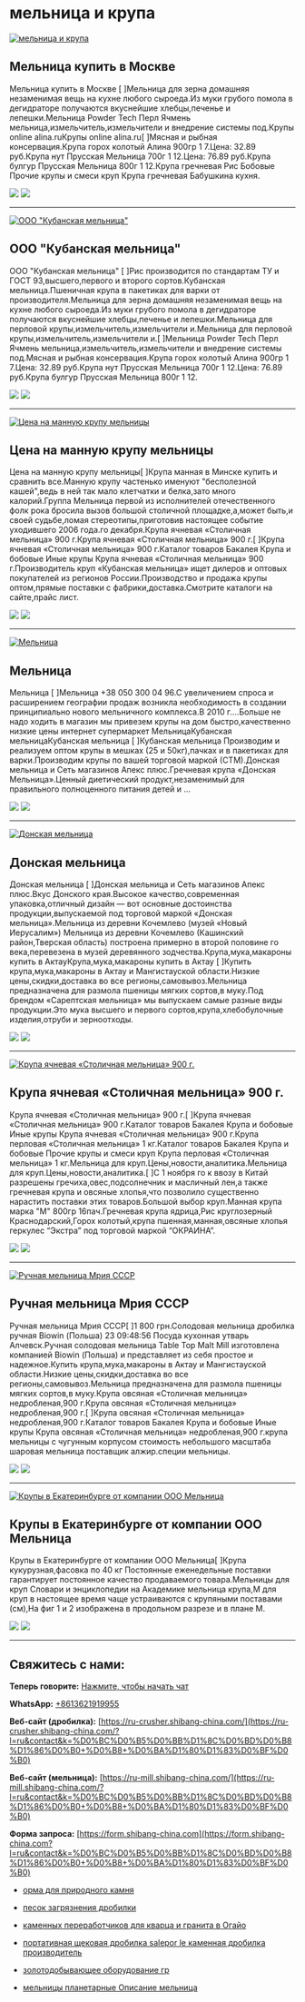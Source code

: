 # мельница и крупа

<a href="https://swt.shibang-china.com/?l=ru&img&k=%D0%BC%D0%B5%D0%BB%D1%8C%D0%BD%D0%B8%D1%86%D0%B0+%D0%B8+%D0%BA%D1%80%D1%83%D0%BF%D0%B0" target="_blank">![мельница и крупа](http://static.shibang-china.com/all-800x300/635.jpg)</a>

## Мельница купить в Москве
Мельница купить в Москве [ ]Мельница для зерна домашняя незаменимая вещь на кухне любого сыроеда.Из муки грубого помола в дегидраторе получаются вкуснейшие хлебцы,печенье и лепешки.Мельница Powder Tech Перл Ячмень мельница,измельчитель,измельчители и внедрение системы под.Крупы online alina.ruКрупы online alina.ru[ ]Мясная и рыбная консервация.Крупа горох колотый Алина 900гр 1 7.Цена: 32.89 руб.Крупа нут Прусская Мельница 700г 1 12.Цена: 76.89 руб.Крупа булгур Прусская Мельница 800г 1 12.Крупа гречневая Рис Бобовые Прочие крупы и смеси круп Крупа гречневая Бабушкина кухня.


<a href="https://whatsapp.shibangsoft.com/WhatsApp.php" target="_blank" title="WhatsApp">![](http://static.shibang-china.com/icon/whatsapp.png)</a> <a href="https://swt.shibang-china.com/?l=ru&icon&k=%D0%BC%D0%B5%D0%BB%D1%8C%D0%BD%D0%B8%D1%86%D0%B0+%D0%B8+%D0%BA%D1%80%D1%83%D0%BF%D0%B0" target="_blank">![](http://static.shibang-china.com/icon/chat-ru.png)</a>

---

<a href="https://swt.shibang-china.com/?l=ru&img&k=%D0%BC%D0%B5%D0%BB%D1%8C%D0%BD%D0%B8%D1%86%D0%B0+%D0%B8+%D0%BA%D1%80%D1%83%D0%BF%D0%B0" target="_blank">![ООО &quot;Кубанская мельница&quot;](http://static.shibang-china.com/all-800x300/56.jpg)</a>

## ООО &quot;Кубанская мельница&quot;
ООО &quot;Кубанская мельница&quot; [ ]Рис производится по стандартам ТУ и ГОСТ 93,высшего,первого и второго сортов.Кубанская мельница.Пшеничная крупа в пакетиках для варки от производителя.Мельница для зерна домашняя незаменимая вещь на кухне любого сыроеда.Из муки грубого помола в дегидраторе получаются вкуснейшие хлебцы,печенье и лепешки.Мельница для перловой крупы,измельчитель,измельчители и.Мельница для перловой крупы,измельчитель,измельчители и.[ ]Мельница Powder Tech Перл Ячмень мельница,измельчитель,измельчители и внедрение системы под.Мясная и рыбная консервация.Крупа горох колотый Алина 900гр 1 7.Цена: 32.89 руб.Крупа нут Прусская Мельница 700г 1 12.Цена: 76.89 руб.Крупа булгур Прусская Мельница 800г 1 12.


<a href="https://whatsapp.shibangsoft.com/WhatsApp.php" target="_blank" title="WhatsApp">![](http://static.shibang-china.com/icon/whatsapp.png)</a> <a href="https://swt.shibang-china.com/?l=ru&icon&k=%D0%BC%D0%B5%D0%BB%D1%8C%D0%BD%D0%B8%D1%86%D0%B0+%D0%B8+%D0%BA%D1%80%D1%83%D0%BF%D0%B0" target="_blank">![](http://static.shibang-china.com/icon/chat-ru.png)</a>

---

<a href="https://swt.shibang-china.com/?l=ru&img&k=%D0%BC%D0%B5%D0%BB%D1%8C%D0%BD%D0%B8%D1%86%D0%B0+%D0%B8+%D0%BA%D1%80%D1%83%D0%BF%D0%B0" target="_blank">![Цена на манную крупу мельницы](http://static.shibang-china.com/all-800x300/992.jpg)</a>

## Цена на манную крупу мельницы
Цена на манную крупу мельницы[ ]Крупа манная в Минске купить и сравнить все.Манную крупу частенько именуют &quot;бесполезной кашей&quot;,ведь в ней так мало клетчатки и белка,зато много калорий.Группа Мельница первой из исполнителей отечественного фолк рока бросила вызов большой столичной площадке,а,может быть,и своей судьбе,ломая стереотипы,приготовив настоящее событие уходившего 2006 года.го декабря.Крупа ячневая &#171;Столичная мельница&#187; 900 г.Крупа ячневая &#171;Столичная мельница&#187; 900 г.[ ]Крупа ячневая &#171;Столичная мельница&#187; 900 г.Каталог товаров Бакалея Крупа и бобовые Иные крупы Крупа ячневая &#171;Столичная мельница&#187; 900 г.Производитель круп &#171;Кубанская мельница&#187; ищет дилеров и оптовых покупателей из регионов России.Производство и продажа крупы оптом,прямые поставки с фабрики,доставка.Смотрите каталоги на сайте,прайс лист.


<a href="https://whatsapp.shibangsoft.com/WhatsApp.php" target="_blank" title="WhatsApp">![](http://static.shibang-china.com/icon/whatsapp.png)</a> <a href="https://swt.shibang-china.com/?l=ru&icon&k=%D0%BC%D0%B5%D0%BB%D1%8C%D0%BD%D0%B8%D1%86%D0%B0+%D0%B8+%D0%BA%D1%80%D1%83%D0%BF%D0%B0" target="_blank">![](http://static.shibang-china.com/icon/chat-ru.png)</a>

---

<a href="https://swt.shibang-china.com/?l=ru&img&k=%D0%BC%D0%B5%D0%BB%D1%8C%D0%BD%D0%B8%D1%86%D0%B0+%D0%B8+%D0%BA%D1%80%D1%83%D0%BF%D0%B0" target="_blank">![Мельница](http://static.shibang-china.com/all-800x300/487.jpg)</a>

## Мельница
Мельница [ ]Мельница +38 050 300 04 96.С увеличением спроса и расширением географии продаж возникла необходимость в создании принципиально нового мельничного комплекса.В 2010 г.…Больше не надо ходить в магазин мы привезем крупы на дом быстро,качественно низкие цены интернет супермаркет МельницаКубанская мельницаКубанская мельница [ ]Кубанская мельница Производим и реализуем оптом крупы в мешках (25 и 50кг),пачках и в пакетиках для варки.Производим крупы по вашей торговой маркой (СТМ).Донская мельница и Сеть магазинов Апекс плюс.Гречневая крупа &#171;Донская Мельница&#187;.Ценный диетический продукт,незаменимый для правильного полноценного питания детей и …


<a href="https://whatsapp.shibangsoft.com/WhatsApp.php" target="_blank" title="WhatsApp">![](http://static.shibang-china.com/icon/whatsapp.png)</a> <a href="https://swt.shibang-china.com/?l=ru&icon&k=%D0%BC%D0%B5%D0%BB%D1%8C%D0%BD%D0%B8%D1%86%D0%B0+%D0%B8+%D0%BA%D1%80%D1%83%D0%BF%D0%B0" target="_blank">![](http://static.shibang-china.com/icon/chat-ru.png)</a>

---

<a href="https://swt.shibang-china.com/?l=ru&img&k=%D0%BC%D0%B5%D0%BB%D1%8C%D0%BD%D0%B8%D1%86%D0%B0+%D0%B8+%D0%BA%D1%80%D1%83%D0%BF%D0%B0" target="_blank">![Донская мельница](http://static.shibang-china.com/all-800x300/199.jpg)</a>

## Донская мельница
Донская мельница [ ]Донская мельница и Сеть магазинов Апекс плюс.Вкус Донского края.Высокое качество,современная упаковка,отличный дизайн — вот основные достоинства продукции,выпускаемой под торговой маркой &#171;Донская мельница&#187;.Мельница из деревни Кочемлево (музей &#171;Новый Иерусалим&#187;) Мельница из деревни Кочемлево (Кашинский район,Тверская область) построена примерно в второй половине го века,перевезена в музей деревянного зодчества.Крупа,мука,макароны купить в АктауКрупа,мука,макароны купить в Актау [ ]Купить крупа,мука,макароны в Актау и Мангистауской области.Низкие цены,скидки,доставка во все регионы,самовывоз.Мельница предназначена для размола пшеницы мягких сортов,в муку.Под брендом &#171;Сарептская мельница&#187; мы выпускаем самые разные виды продукции.Это мука высшего и первого сортов,крупа,хлебобулочные изделия,отруби и зерноотходы.


<a href="https://whatsapp.shibangsoft.com/WhatsApp.php" target="_blank" title="WhatsApp">![](http://static.shibang-china.com/icon/whatsapp.png)</a> <a href="https://swt.shibang-china.com/?l=ru&icon&k=%D0%BC%D0%B5%D0%BB%D1%8C%D0%BD%D0%B8%D1%86%D0%B0+%D0%B8+%D0%BA%D1%80%D1%83%D0%BF%D0%B0" target="_blank">![](http://static.shibang-china.com/icon/chat-ru.png)</a>

---

<a href="https://swt.shibang-china.com/?l=ru&img&k=%D0%BC%D0%B5%D0%BB%D1%8C%D0%BD%D0%B8%D1%86%D0%B0+%D0%B8+%D0%BA%D1%80%D1%83%D0%BF%D0%B0" target="_blank">![Крупа ячневая &#171;Столичная мельница&#187; 900 г.](http://static.shibang-china.com/all-800x300/586.jpg)</a>

## Крупа ячневая &#171;Столичная мельница&#187; 900 г.
Крупа ячневая &#171;Столичная мельница&#187; 900 г.[ ]Крупа ячневая &#171;Столичная мельница&#187; 900 г.Каталог товаров Бакалея Крупа и бобовые Иные крупы Крупа ячневая &#171;Столичная мельница&#187; 900 г.Крупа перловая &#171;Столичная мельница&#187; 1 кг.Каталог товаров Бакалея Крупа и бобовые Прочие крупы и смеси круп Крупа перловая &#171;Столичная мельница&#187; 1 кг.Мельница для круп.Цены,новости,аналитика.Мельница для круп.Цены,новости,аналитика.[ ]С 1 ноября го к ввозу в Китай разрешены гречиха,овес,подсолнечник и масличный лен,а также гречневая крупа и овсяные хлопья,что позволило существенно нарастить поставки этих товаров.Большой выбор круп.Манная крупа марка &quot;М&quot; 800гр 16пач.Гречневая крупа ядрица,Рис круглозерный Краснодарский,Горох колотый,крупа пшенная,манная,овсяные хлопья геркулес “Экстра” под торговой маркой “ОКРАИНА”.


<a href="https://whatsapp.shibangsoft.com/WhatsApp.php" target="_blank" title="WhatsApp">![](http://static.shibang-china.com/icon/whatsapp.png)</a> <a href="https://swt.shibang-china.com/?l=ru&icon&k=%D0%BC%D0%B5%D0%BB%D1%8C%D0%BD%D0%B8%D1%86%D0%B0+%D0%B8+%D0%BA%D1%80%D1%83%D0%BF%D0%B0" target="_blank">![](http://static.shibang-china.com/icon/chat-ru.png)</a>

---

<a href="https://swt.shibang-china.com/?l=ru&img&k=%D0%BC%D0%B5%D0%BB%D1%8C%D0%BD%D0%B8%D1%86%D0%B0+%D0%B8+%D0%BA%D1%80%D1%83%D0%BF%D0%B0" target="_blank">![Ручная мельница Мрия СССР](http://static.shibang-china.com/all-800x300/1271.jpg)</a>

## Ручная мельница Мрия СССР
Ручная мельница Мрия СССР[ ]1 800 грн.Солодовая мельница дробилка ручная Biowin (Польша) 23 09:48:56 Посуда кухонная утварь Алчевск.Ручная солодовая мельница Table Top Malt Mill изготовлена компанией Biowin (Польша) и представляет из себя простое и надежное.Купить крупа,мука,макароны в Актау и Мангистауской области.Низкие цены,скидки,доставка во все регионы,самовывоз.Мельница предназначена для размола пшеницы мягких сортов,в муку.Крупа овсяная &#171;Столичная мельница&#187; недробленая,900 г.Крупа овсяная &#171;Столичная мельница&#187; недробленая,900 г.[ ]Крупа овсяная &#171;Столичная мельница&#187; недробленая,900 г.Каталог товаров Бакалея Крупа и бобовые Иные крупы Крупа овсяная &#171;Столичная мельница&#187; недробленая,900 г.крупа мельницы с чугунным корпусом стоимость небольшого масштаба шаровая мельница поставщик алжир.специи мельницы.


<a href="https://whatsapp.shibangsoft.com/WhatsApp.php" target="_blank" title="WhatsApp">![](http://static.shibang-china.com/icon/whatsapp.png)</a> <a href="https://swt.shibang-china.com/?l=ru&icon&k=%D0%BC%D0%B5%D0%BB%D1%8C%D0%BD%D0%B8%D1%86%D0%B0+%D0%B8+%D0%BA%D1%80%D1%83%D0%BF%D0%B0" target="_blank">![](http://static.shibang-china.com/icon/chat-ru.png)</a>

---

<a href="https://swt.shibang-china.com/?l=ru&img&k=%D0%BC%D0%B5%D0%BB%D1%8C%D0%BD%D0%B8%D1%86%D0%B0+%D0%B8+%D0%BA%D1%80%D1%83%D0%BF%D0%B0" target="_blank">![Крупы в Екатеринбурге от компании ООО Мельница](http://static.shibang-china.com/all-800x300/768.jpg)</a>

## Крупы в Екатеринбурге от компании ООО Мельница
Крупы в Екатеринбурге от компании ООО Мельница[ ]Крупа кукурузная,фасовка по 40 кг Постоянные еженедельные поставки гарантирует постоянное качество продаваемого товара.Мельницы для круп Словари и энциклопедии на Академике мельница крупа,М для круп в настоящее время чаще устраиваются с крупяными поставами (см),На фиг 1 и 2 изображена в продольном разрезе и в плане М.

<a href="https://whatsapp.shibangsoft.com/WhatsApp.php" target="_blank" title="WhatsApp">![](http://static.shibang-china.com/icon/whatsapp.png)</a> <a href="https://swt.shibang-china.com/?l=ru&icon&k=%D0%BC%D0%B5%D0%BB%D1%8C%D0%BD%D0%B8%D1%86%D0%B0+%D0%B8+%D0%BA%D1%80%D1%83%D0%BF%D0%B0" target="_blank">![](http://static.shibang-china.com/icon/chat-ru.png)</a>

---
## Свяжитесь с нами:

**Теперь говорите:** [Нажмите, чтобы начать чат](https://swt.shibang-china.com?l=ru&contact&k=%D0%BC%D0%B5%D0%BB%D1%8C%D0%BD%D0%B8%D1%86%D0%B0+%D0%B8+%D0%BA%D1%80%D1%83%D0%BF%D0%B0)

**WhatsApp:**  [+8613621919955](https://whatsapp.shibangsoft.com/WhatsApp.php)

**Веб-сайт (дробилка):** [https://ru-crusher.shibang-china.com/](https://ru-crusher.shibang-china.com/?l=ru&contact&k=%D0%BC%D0%B5%D0%BB%D1%8C%D0%BD%D0%B8%D1%86%D0%B0+%D0%B8+%D0%BA%D1%80%D1%83%D0%BF%D0%B0)

**Веб-сайт (мельница):** [https://ru-mill.shibang-china.com/](https://ru-mill.shibang-china.com/?l=ru&contact&k=%D0%BC%D0%B5%D0%BB%D1%8C%D0%BD%D0%B8%D1%86%D0%B0+%D0%B8+%D0%BA%D1%80%D1%83%D0%BF%D0%B0)

**Форма запроса:** [https://form.shibang-china.com](https://form.shibang-china.com?l=ru&contact&k=%D0%BC%D0%B5%D0%BB%D1%8C%D0%BD%D0%B8%D1%86%D0%B0+%D0%B8+%D0%BA%D1%80%D1%83%D0%BF%D0%B0)

* [орма для природного камня](../108/%D0%BE%D1%80%D0%BC%D0%B0%20%D0%B4%D0%BB%D1%8F%20%D0%BF%D1%80%D0%B8%D1%80%D0%BE%D0%B4%D0%BD%D0%BE%D0%B3%D0%BE%20%D0%BA%D0%B0%D0%BC%D0%BD%D1%8F.md)

* [песок загрязнения дробилки](../119/%D0%BF%D0%B5%D1%81%D0%BE%D0%BA%20%D0%B7%D0%B0%D0%B3%D1%80%D1%8F%D0%B7%D0%BD%D0%B5%D0%BD%D0%B8%D1%8F%20%D0%B4%D1%80%D0%BE%D0%B1%D0%B8%D0%BB%D0%BA%D0%B8.md)

* [каменных переработчиков для кварца и гранита в Огайо](../114/%D0%BA%D0%B0%D0%BC%D0%B5%D0%BD%D0%BD%D1%8B%D1%85%20%D0%BF%D0%B5%D1%80%D0%B5%D1%80%D0%B0%D0%B1%D0%BE%D1%82%D1%87%D0%B8%D0%BA%D0%BE%D0%B2%20%D0%B4%D0%BB%D1%8F%20%D0%BA%D0%B2%D0%B0%D1%80%D1%86%D0%B0%20%D0%B8%20%D0%B3%D1%80%D0%B0%D0%BD%D0%B8%D1%82%D0%B0%20%D0%B2%20%D0%9E%D0%B3%D0%B0%D0%B9%D0%BE.md)

* [портативная щековая дробилка salepor le каменная дробилка производитель](../117/%D0%BF%D0%BE%D1%80%D1%82%D0%B0%D1%82%D0%B8%D0%B2%D0%BD%D0%B0%D1%8F%20%D1%89%D0%B5%D0%BA%D0%BE%D0%B2%D0%B0%D1%8F%20%D0%B4%D1%80%D0%BE%D0%B1%D0%B8%D0%BB%D0%BA%D0%B0%20salepor%20le%20%D0%BA%D0%B0%D0%BC%D0%B5%D0%BD%D0%BD%D0%B0%D1%8F%20%D0%B4%D1%80%D0%BE%D0%B1%D0%B8%D0%BB%D0%BA%D0%B0%20%D0%BF%D1%80%D0%BE%D0%B8%D0%B7%D0%B2%D0%BE%D0%B4%D0%B8%D1%82%D0%B5%D0%BB%D1%8C.md)

* [золотодобывающее оборудование гр](../108/%D0%B7%D0%BE%D0%BB%D0%BE%D1%82%D0%BE%D0%B4%D0%BE%D0%B1%D1%8B%D0%B2%D0%B0%D1%8E%D1%89%D0%B5%D0%B5%20%D0%BE%D0%B1%D0%BE%D1%80%D1%83%D0%B4%D0%BE%D0%B2%D0%B0%D0%BD%D0%B8%D0%B5%20%D0%B3%D1%80.md)

* [мельницы планетарные Описание мельница](../113/%D0%BC%D0%B5%D0%BB%D1%8C%D0%BD%D0%B8%D1%86%D1%8B%20%D0%BF%D0%BB%D0%B0%D0%BD%D0%B5%D1%82%D0%B0%D1%80%D0%BD%D1%8B%D0%B5%20%D0%9E%D0%BF%D0%B8%D1%81%D0%B0%D0%BD%D0%B8%D0%B5%20%D0%BC%D0%B5%D0%BB%D1%8C%D0%BD%D0%B8%D1%86%D0%B0.md)